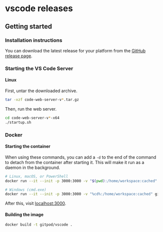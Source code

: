 # vscode releases

## Getting started

### Installation instructions

You can download the latest release for your platform from the [GitHub release page](https://github.com/gitpod-io/vscode/releases/latest).

### Starting the VS Code Server

#### Linux

First, untar the downloaded archive.

```bash
tar -xzf code-web-server-v*.tar.gz

```

Then, run the web server.

```bash
cd code-web-server-v*-x64
./startup.sh
```

### Docker

#### Starting the container
When using these commands, you can add a `-d` to the end of the command to detach from the container after starting it. This will make it run as a daemon in the background.

```bash
# Linux, macOS, or PowerShell
docker run --it --init -p 3000:3000 -v "$(pwd):/home/workspace:cached" gitpod/vscode

# Windows (cmd.exe)
docker run --it --init -p 3000:3000 -v "%cd%:/home/workspace:cached" gitpod/vscode
```

After this, visit [localhost:3000](http://localhost:3000).

#### Building the image
```bash
docker build -t gitpod/vscode .
```
